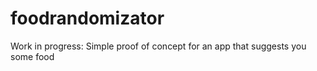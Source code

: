 # foodrandomizator
Work in progress: Simple proof of concept for an app that suggests you some food
